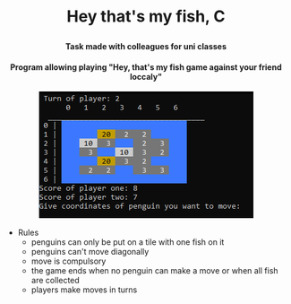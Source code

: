 
<h1 align="center">

  Hey that's my fish, C
  <br>
</h1>

<h4 align="center">Task made with colleagues for uni classes</h4>
<h4 align="center">Program allowing playing "Hey, that's my fish game against your friend loccaly"</h4>

<div align="center">

 ![My Image](img/penguin_game.png)
 </div>
  
* Rules
  - penguins can only be put on a tile with one fish on it
  - penguins can't move diagonally
  - move is compulsory
  - the game ends when no penguin can make a move or when all fish are collected
  - players make moves in turns
  

